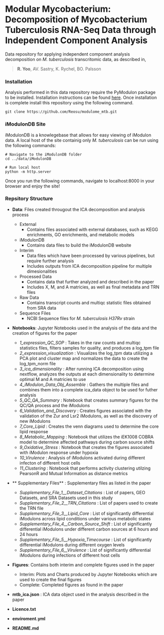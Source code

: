 # Modular Mycobacterium: Decomposition of Mycobacterium Tuberculosis RNA-Seq Data through Independent Component Analysis

Data repository for applying independent component analysis decomposition on *M. tuberculosis* transcritomic data, as described in, 

> **R. Yoo**, AV. Sastry, K. Rychel, BO. Palsson 

### Installation

Analysis performed in this data repository require the PyModulon package to be installed. Installation instructions can be found <a href="https://rdcu.be/9rHj">here</a>. 
Once installation is complete install this repository using the following command.
~~~~~~~~~~~~
git clone https://github.com/Reosu/modulome_mtb.git
~~~~~~~~~~~~

### iModulonDB Site

iModulonDB is a knowlegebase that allows for easy viewing of iModulon data. A local host of the site containig only *M. tuberculosis* can be run using the following commands:
~~~~~~~~~~~
# Navigate to the iModulonDB folder
cd ../data/iModulonDB

# Run local host
python -m http.server
~~~~~~~~~~~
Once you run the following commands, navigate to localhost:8000 in your browser and enjoy the site!

### Repsitory Structure
+ **Data**: Files created througout the ICA decomposition and analysis process
  + External
    + Contains files associated with external databases, such as KEGG enrichments, GO enrichments, and metabolic models
  + iModulonDB
    + Contains data files to build the iModulonDB website
  + Interim
    + Data files which have been processed by various pipelines, but require further analysis
    + Includes outputs from ICA decomposition pipeline for multiple dimesionalities
  + Processed Data
    + Contains data that further analyzed and described in the paper
    + Includes X, M, and A matricies, as well as final metadata and TRN files
  + Raw Data
    + Contains transcript counts and multiqc statistic files obtained from SRA data
  + Sequence Files
    + NCBI Sequence files for *M. tuberculosis H37Rv* strain

+ **Notebooks**: Jupyter Notebooks used in the analysis of the data and the creation of figures for the paper
  + *1_expression_QC_SOP* : Takes in the raw counts and multiqc statistics files, filters samples for quality, and produces a log_tpm file
  + *2_expression_visualization* : Visualizes the log_tpm data utilizing a PCA plot and cluster map and normalizes the data to create the log_tpm_norm file
  + *3_ica_dimensionality* : After running ICA decomposition using nextflow, analyzes the outputs at each dimensionality to determine optimal M and A matricies to use
  + *4_iModulon_Data_Obj_Assemble* : Gathers the multiple files and combines them into a complete ica_data object to be used for futher analysis
  + *5_QC_QA_Summary* : Notebook that creates summary figures for the QC/QA process and the iModulons
  + *6_Validation_and_Discovery* : Creates figures associated with the validation of the Zur and Lsr2 iModulons, as well as the discovery of new iModulons
  + *7_Core_Lipid* : Creates the venn diagrams used to determine the core lipid response
  + *8_Metabolic_Mapping* : Notebook that utilizes the iEK1008 COBRA model to determine affected pathways during carbon source shifts
  + *9_Oxidative_Stress* : Notebook that creates the figures associated with iModulon response under hypoxia
  + *10_Virulence* : Analysis of iModulons activated during different infecton of different host cells
  + *11_Clustering* : Notebook that performs activity clustering utilzing PearsonR and Mutual Information as distance metrics

+ ** Supplementary Files** : Supplementary files as listed in the paper
  + *Supplementary_File_1__Dataset_Citations* : List of papers, GEO Datasets, and SRA Datasets used in this study
  + *Supplementary_File_2__TRN_Citations* : List of papers used to create the TRN file
  + *Supplementary_File_3__Lipid_Core* : List of significantly differential iModulons across lipid conditions under various metabolic states
  + *Supplementary_File_4__Carbon_Source_Shift* : List of significantly differential iModulons under different carbon sources at 6 hours and 24 hours
  + *Supplementary_File_5__Hypoxia_Timecourse* : List of significantly differential iModulons during different oxygen levels
  + *Supplementary_File_6__Virulence* : List of significantly differential iModulons during infections of different host cells

+ **Figures**: Contains both interim and complete figures used in the paper
  + Interim: Plots and Charts produced by Jupyter Notebooks which are used to create the final figures
  + Complete: Completed figures as found in the paper

+ **mtb_ica.json** : ICA data object used in the analysis described in the paper
+ **Licence.txt**
+ **enviroment.yml**
+ **README.md**